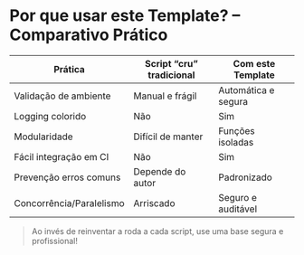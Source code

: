 # Por que usar este Template? – Comparativo Prático

| Prática                  | Script “cru” tradicional | Com este Template      |
|--------------------------|-------------------------|-----------------------|
| Validação de ambiente    | Manual e frágil         | Automática e segura   |
| Logging colorido         | Não                     | Sim                   |
| Modularidade             | Difícil de manter       | Funções isoladas      |
| Fácil integração em CI   | Não                     | Sim                   |
| Prevenção erros comuns   | Depende do autor        | Padronizado           |
| Concorrência/Paralelismo | Arriscado               | Seguro e auditável    |

> Ao invés de reinventar a roda a cada script, use uma base segura e profissional!
